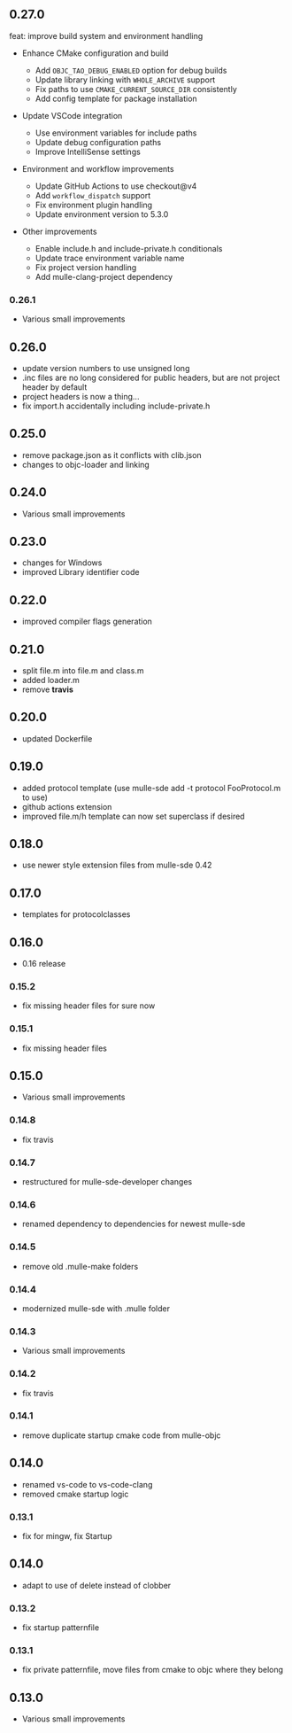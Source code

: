 ## 0.27.0

feat: improve build system and environment handling

* Enhance CMake configuration and build
  - Add `OBJC_TAO_DEBUG_ENABLED` option for debug builds
  - Update library linking with `WHOLE_ARCHIVE` support
  - Fix paths to use `CMAKE_CURRENT_SOURCE_DIR` consistently
  - Add config template for package installation

* Update VSCode integration
  - Use environment variables for include paths
  - Update debug configuration paths
  - Improve IntelliSense settings

* Environment and workflow improvements
  - Update GitHub Actions to use checkout@v4
  - Add `workflow_dispatch` support
  - Fix environment plugin handling
  - Update environment version to 5.3.0

* Other improvements
  - Enable include.h and include-private.h conditionals
  - Update trace environment variable name
  - Fix project version handling
  - Add mulle-clang-project dependency


### 0.26.1

* Various small improvements

## 0.26.0

* update version numbers to use unsigned long
* .inc files are no long considered for public headers, but are not project header by default
* project headers is now a thing...
* fix import.h accidentally including include-private.h


## 0.25.0

* remove package.json as it conflicts with clib.json
* changes to objc-loader and linking


## 0.24.0

* Various small improvements


## 0.23.0

* changes for Windows
* improved Library identifier code


## 0.22.0

* improved compiler flags generation


## 0.21.0

* split file.m into file.m and class.m
* added loader.m
* remove **travis**

## 0.20.0

* updated Dockerfile

## 0.19.0

* added protocol template (use mulle-sde add -t protocol FooProtocol.m to use)
* github actions extension
* improved file.m/h template can now set superclass if desired


## 0.18.0

* use newer style extension files from mulle-sde 0.42


## 0.17.0

* templates for protocolclasses


## 0.16.0

* 0.16 release


### 0.15.2

* fix missing header files for sure now

### 0.15.1

* fix missing header files

## 0.15.0

* Various small improvements


### 0.14.8

* fix travis

### 0.14.7

* restructured for mulle-sde-developer changes

### 0.14.6

* renamed dependency to dependencies for newest mulle-sde

### 0.14.5

* remove old .mulle-make folders

### 0.14.4

* modernized mulle-sde with .mulle folder

### 0.14.3

* Various small improvements

### 0.14.2

* fix travis

### 0.14.1

* remove duplicate startup cmake code from mulle-objc

## 0.14.0

* renamed vs-code to vs-code-clang
* removed cmake startup logic


### 0.13.1

* fix for mingw, fix Startup

## 0.14.0

* adapt to use of delete instead of clobber


### 0.13.2

* fix startup patternfile

### 0.13.1

* fix private patternfile, move files from cmake to objc where they belong

## 0.13.0

* Various small improvements
